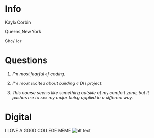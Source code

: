 # Info 
Kayla Corbin

Queens,New York

She/Her 

# Questions 
1. *I'm most fearful of coding.*

2.  *I'm most excited about building a DH project.*

3.  *This course seems like something outside of my comfort zone, but it pushes me to see my major being applied in a different way.*

# Digital 
I LOVE A GOOD COLLEGE MEME
![alt text](https://runt-of-the-web.com/wordpress/wp-content/uploads/2016/12/college-is-a-real-struggle.png)
